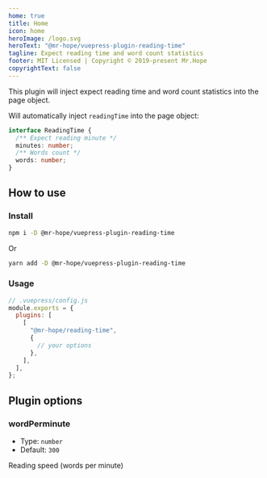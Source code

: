 ```yaml
---
home: true
title: Home
icon: home
heroImage: /logo.svg
heroText: "@mr-hope/vuepress-plugin-reading-time"
tagline: Expect reading time and word count statistics
footer: MIT Licensed | Copyright © 2019-present Mr.Hope
copyrightText: false
---
```


This plugin will inject expect reading time and word count statistics into the page object.

Will automatically inject `readingTime` into the page object:

```ts
interface ReadingTime {
  /** Expect reading minute */
  minutes: number;
  /** Words count */
  words: number;
}
```

## How to use

### Install

```bash
npm i -D @mr-hope/vuepress-plugin-reading-time
```

Or

```bash
yarn add -D @mr-hope/vuepress-plugin-reading-time
```

### Usage

```js
// .vuepress/config.js
module.exports = {
  plugins: [
    [
      "@mr-hope/reading-time",
      {
        // your options
      },
    ],
  ],
};
```

## Plugin options

### wordPerminute

- Type: `number`
- Default: `300`

Reading speed (words per minute)
